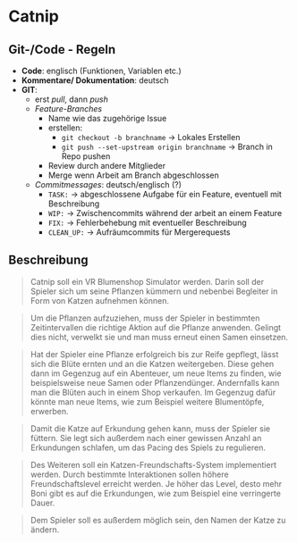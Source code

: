 # Catnip
 
## Git-/Code - Regeln
* **Code**: englisch (Funktionen, Variablen etc.)
* **Kommentare/ Dokumentation**: deutsch
* **GIT**:
  * erst _pull_, dann _push_
  * _Feature-Branches_ 
    * Name wie das zugehörige Issue 
    * erstellen:
      * `git checkout -b branchname` -> Lokales Erstellen
      * `git push --set-upstream origin branchname` -> Branch in Repo pushen
    * Review durch andere Mitglieder
    * Merge wenn Arbeit am Branch abgeschlossen
  * _Commitmessages_: deutsch/englisch (?)
    * `TASK:` -> abgeschlossene Aufgabe für ein Feature, eventuell mit Beschreibung
    * `WIP:` -> Zwischencommits während der arbeit an einem Feature
    * `FIX:` -> Fehlerbehebung mit eventueller Beschreibung
    * `CLEAN_UP:` -> Aufräumcommits für Mergerequests


## Beschreibung

>Catnip soll ein VR Blumenshop Simulator werden. Darin soll der Spieler sich um seine Pflanzen kümmern und nebenbei Begleiter in Form von Katzen aufnehmen können.

>Um die Pflanzen aufzuziehen, muss der Spieler in bestimmten Zeitintervallen die richtige Aktion auf die Pflanze anwenden. Gelingt dies nicht, verwelkt sie und man muss erneut einen Samen einsetzen. 

>Hat der Spieler eine Pflanze erfolgreich bis zur Reife gepflegt, lässt sich die Blüte ernten und an die Katzen weitergeben. Diese gehen dann im Gegenzug auf ein Abenteuer, um neue Items zu finden, wie beispielsweise neue Samen oder Pflanzendünger.
Andernfalls kann man die Blüten auch in einem Shop verkaufen. Im Gegenzug dafür könnte man neue Items, wie zum Beispiel weitere Blumentöpfe, erwerben.

>Damit die Katze auf Erkundung gehen kann, muss der Spieler sie füttern. Sie legt sich außerdem nach einer gewissen Anzahl an Erkundungen schlafen, um das Pacing des Spiels zu regulieren.

>Des Weiteren soll ein Katzen-Freundschafts-System implementiert werden. Durch bestimmte Interaktionen sollen höhere Freundschaftslevel erreicht werden. Je höher das Level, desto mehr Boni gibt es auf die Erkundungen, wie zum Beispiel eine verringerte Dauer.

>Dem Spieler soll es außerdem möglich sein, den Namen der Katze zu ändern. 

